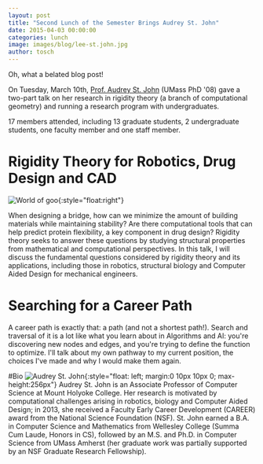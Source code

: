 ```yaml
---
layout: post
title: "Second Lunch of the Semester Brings Audrey St. John"
date: 2015-04-03 00:00:00
categories: lunch
image: images/blog/lee-st.john.jpg
author: tosch
---
```


Oh, what a belated blog post!

On Tuesday, March 10th, [Prof. Audrey St. John](http://minerva.cs.mtholyoke.edu/) (UMass PhD '08) gave a two-part talk on her research in rigidity theory (a branch of computational geometry) and running a research program with undergraduates.

17 members attended, including 13 graduate students, 2 undergraduate students, one faculty member and one staff member.

# Rigidity Theory for Robotics, Drug Design and CAD
![World of goo](/images/bridge.png){:style="float:right"}

When designing a bridge, how can we minimize the amount of building materials while maintaining stability? Are there computational tools that can help predict protein flexibility, a key component in drug design? Rigidity theory seeks to answer these questions by studying structural properties from mathematical and computational perspectives. In this talk, I will discuss the fundamental questions considered by rigidity theory and its applications, including those in robotics, structural biology and Computer Aided Design for mechanical engineers.


# Searching for a Career Path

 A career path is exactly that: a path (and not a shortest path!). Search and traversal of it is a lot like what you learn about in Algorithms and AI: you're discovering new nodes and edges, and you're trying to define the function to optimize. I'll talk about my own pathway to my current position, the choices I've made and why I would make them again.

#Bio
![Audrey St. John](/images/lee-st.john.jpg){:style="float: left; margin:0 10px 10px 0; max-height:256px"}
Audrey St. John is an Associate Professor of Computer Science at Mount Holyoke College. Her research is motivated by computational challenges arising in robotics, biology and Computer Aided Design; in 2013, she received a Faculty Early Career Development (CAREER) award from the National Science Foundation (NSF). St. John earned a B.A. in Computer Science and Mathematics from Wellesley College (Summa Cum Laude, Honors in CS), followed by an M.S. and Ph.D. in Computer Science from UMass Amherst (her graduate work was partially supported by an NSF Graduate Research Fellowship). 